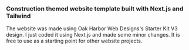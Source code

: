 ### Construction themed website template built with Next.js and Tailwind

The website was made using Oak Harbor Web Designs's Starter Kit V3 design. I just coded it using Next.js and made some minor changes. It is free to use as a starting point for other website projects.



